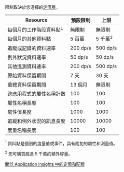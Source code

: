  限制取決於您選擇的[定價層](http://azure.microsoft.com/pricing/details/application-insights/)。

**Resource** | **預設限制** | **上限**
-------- | ------------- | -------------
每個月的工作階段資料點<sup>1</sup> | 無限制 | 無限制
每個月的其他資料點 | 5 百萬 | 5 千萬<sup>2</sup>
追蹤或記錄的資料速率 | 200 dp/s | 500 dp/s
例外狀況資料速率 | 50 dp/s | 50 dp/s
其他遙測資料速率 | 200 dp/s | 500 dp/s
原始資料保留期間 |7 天| 30 天
彙總資料保留期間 | 13 個月 | 無限制
跨應用程式的屬性名稱計數 | 100 | 100
屬性名稱長度 | 100 | 100
屬性值長度 | 1000 | 1000
追蹤和例外狀況的訊息長度 | 10000 | 10000
度量名稱長度 | 100 | 100

<sup>1</sup> 資料點是個別的度量值或事件，具有附加的屬性和測量值。

<sup>2</sup> 您可購買超過 5 千萬的額外容量。
 
[關於 Application Insights 中的定價和配額](app-insights-pricing.md)

<!---HONumber=Oct15_HO3-->